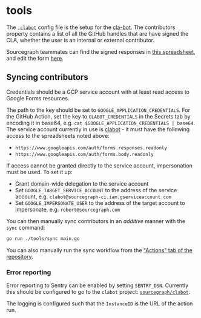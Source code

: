 # tools

The [`.clabot`](../.clabot) config file is the setup for the [cla-bot](https://colineberhardt.github.io/cla-bot/).
The contributors property contains a list of all the GitHub handles that are have signed the CLA, whether the user is an internal or external contributor.

Sourcegraph teammates can find the signed responses in [this spreadsheet](https://docs.google.com/spreadsheets/d/1_iBZh9PJi-05vTnlQ3GVeeRe8H3Wq1_FZ49aYrsHGLQ/edit#gid=1678726755), and edit the form [here](https://docs.google.com/forms/d/18Rd5caKejbk6ATTy-znjZofhKKeGS2AfxbsKoKFaXL8/edit).

## Syncing contributors

Credentials should be a GCP service account with at least read access to Google Forms resources.

The path to the key should be set to `GOOGLE_APPLICATION_CREDENTIALS`. For the GitHub Action, set the key to `CLABOT_CREDENTIALS` in the Secrets tab by encoding it in base64, e.g. `cat $GOOGLE_APPLICATION_CREDENTIALS | base64`.
The service account currently in use is [clabot](https://console.cloud.google.com/iam-admin/serviceaccounts/details/clabot@sourcegraph-ci.iam.gserviceaccount.com?project=sourcegraph-ci) - it must have the following access to the spreadsheets noted above:

- `https://www.googleapis.com/auth/forms.responses.readonly`
- `https://www.googleapis.com/auth/forms.body.readonly`

If access cannot be granted directly to the service account, impersonation must be used.
To set it up:

- Grant domain-wide delegation to the service account
- Set `GOOGLE_TARGET_SERVICE_ACCOUNT` to the address of the service account, e.g. `clabot@sourcegraph-ci.iam.gserviceaccount.com`
- Set `GOOGLE_IMPERSONATE_USER` to the address of the target account to impersonate, e.g. `robert@sourcegraph.com`

You can then manually sync contributors in an *additive* manner with the `sync` command:

```sh
go run ./tools/sync main.go
```

You can also manually run the sync workflow from the ["Actions" tab of the repository](https://github.com/sourcegraph/clabot-config/actions).

### Error reporting

Error reporting to Sentry can be enabled by setting `SENTRY_DSN`.
Currently this should be configured to go to the `clabot` project: [`sourcegraph/clabot`](https://sentry.io/organizations/sourcegraph/issues/?project=6732169&query=&statsPeriod=14d).

The logging is configured such that the `InstanceID` is the URL of the action run.
